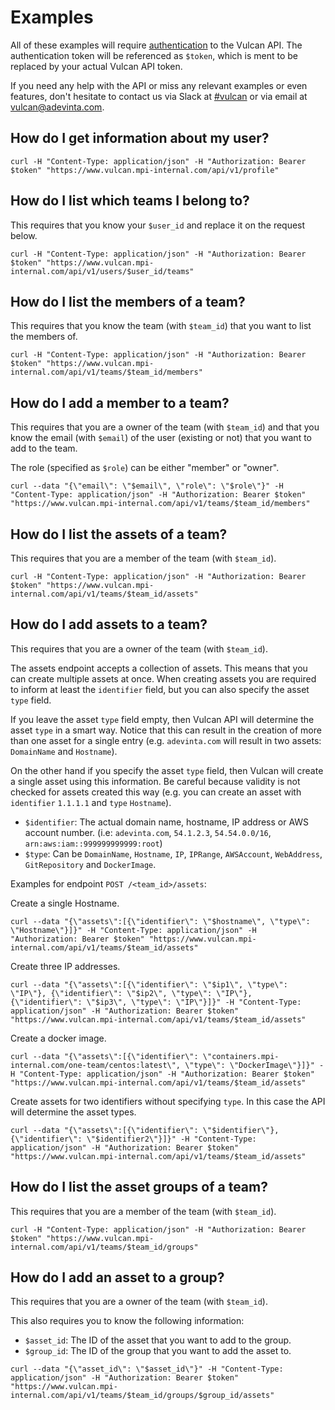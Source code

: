 # Examples

All of these examples will require [authentication](authentication.md) to the Vulcan API. The authentication token will be referenced as `$token`, which is ment to be replaced by your actual Vulcan API token.

If you need any help with the API or miss any relevant examples or even features, don't hesitate to contact us via Slack at [#vulcan](https://sch-chat.slack.com/messages/C90P83LAY) or via email at [vulcan@adevinta.com](mailto:vulcan@adevinta.com).


## How do I get information about my user?

```
curl -H "Content-Type: application/json" -H "Authorization: Bearer $token" "https://www.vulcan.mpi-internal.com/api/v1/profile"
```

## How do I list which teams I belong to?

This requires that you know your `$user_id` and replace it on the request below.

```
curl -H "Content-Type: application/json" -H "Authorization: Bearer $token" "https://www.vulcan.mpi-internal.com/api/v1/users/$user_id/teams"
```

## How do I list the members of a team?

This requires that you know the team (with `$team_id`) that you want to list the members of.

```
curl -H "Content-Type: application/json" -H "Authorization: Bearer $token" "https://www.vulcan.mpi-internal.com/api/v1/teams/$team_id/members"
```

## How do I add a member to a team?

This requires that you are a owner of the team (with `$team_id`) and that you know the email (with `$email`) of the user (existing or not) that you want to add to the team.

The role (specified as `$role`) can be either "member" or "owner".

```
curl --data "{\"email\": \"$email\", \"role\": \"$role\"}" -H "Content-Type: application/json" -H "Authorization: Bearer $token" "https://www.vulcan.mpi-internal.com/api/v1/teams/$team_id/members"
```

## How do I list the assets of a team?

This requires that you are a member of the team (with `$team_id`).

```
curl -H "Content-Type: application/json" -H "Authorization: Bearer $token" "https://www.vulcan.mpi-internal.com/api/v1/teams/$team_id/assets"
```

## How do I add assets to a team?

This requires that you are a owner of the team (with `$team_id`).

The assets endpoint accepts a collection of assets. This means that you can create
multiple assets at once. When creating assets you are required to inform at least
the `identifier` field, but you can also specify the asset `type` field.

If you leave the asset `type` field empty, then Vulcan API will determine the asset
`type` in a smart way. Notice that this can result in the creation of more than one
asset for a single entry (e.g. `adevinta.com` will result in two assets: `DomainName`
and `Hostname`).

On the other hand if you specify the asset `type` field, then Vulcan will create a single asset using this information. Be careful because validity is not checked for assets created this way (e.g. you can create an asset with `identifier` `1.1.1.1` and `type` `Hostname`).

* `$identifier`: The actual domain name, hostname, IP address or AWS account number. (i.e: `adevinta.com`, `54.1.2.3`, `54.54.0.0/16`, `arn:aws:iam::999999999999:root`)
* `$type`: Can be `DomainName`, `Hostname`, `IP`, `IPRange`, `AWSAccount`, `WebAddress`, `GitRepository` and `DockerImage`.

Examples for endpoint `POST /<team_id>/assets`:

Create a single Hostname.
```
curl --data "{\"assets\":[{\"identifier\": \"$hostname\", \"type\": \"Hostname\"}]}" -H "Content-Type: application/json" -H "Authorization: Bearer $token" "https://www.vulcan.mpi-internal.com/api/v1/teams/$team_id/assets"
```

Create three IP addresses.
```
curl --data "{\"assets\":[{\"identifier\": \"$ip1\", \"type\": \"IP\"}, {\"identifier\": \"$ip2\", \"type\": \"IP\"}, {\"identifier\": \"$ip3\", \"type\": \"IP\"}]}" -H "Content-Type: application/json" -H "Authorization: Bearer $token" "https://www.vulcan.mpi-internal.com/api/v1/teams/$team_id/assets"
```

Create a docker image.
```
curl --data "{\"assets\":[{\"identifier\": \"containers.mpi-internal.com/one-team/centos:latest\", \"type\": \"DockerImage\"}]}" -H "Content-Type: application/json" -H "Authorization: Bearer $token" "https://www.vulcan.mpi-internal.com/api/v1/teams/$team_id/assets"
```

Create assets for two identifiers without specifying `type`.
In this case the API will determine the asset types.
```
curl --data "{\"assets\":[{\"identifier\": \"$identifier\"}, {\"identifier\": \"$identifier2\"}]}" -H "Content-Type: application/json" -H "Authorization: Bearer $token" "https://www.vulcan.mpi-internal.com/api/v1/teams/$team_id/assets"
```

## How do I list the asset groups of a team?

This requires that you are a member of the team (with `$team_id`).

```
curl -H "Content-Type: application/json" -H "Authorization: Bearer $token" "https://www.vulcan.mpi-internal.com/api/v1/teams/$team_id/groups"
```

## How do I add an asset to a group?

This requires that you are a owner of the team (with `$team_id`).

This also requires you to know the following information:

* `$asset_id`: The ID of the asset that you want to add to the group.
* `$group_id`: The ID of the group that you want to add the asset to.

```
curl --data "{\"asset_id\": \"$asset_id\"}" -H "Content-Type: application/json" -H "Authorization: Bearer $token" "https://www.vulcan.mpi-internal.com/api/v1/teams/$team_id/groups/$group_id/assets"
```
